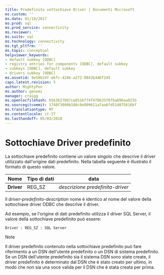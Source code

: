 ```yaml
---
title: Predefinito sottochiave Driver | Documenti Microsoft
ms.custom: ''
ms.date: 01/19/2017
ms.prod: sql
ms.prod_service: connectivity
ms.reviewer: ''
ms.suite: sql
ms.technology: connectivity
ms.tgt_pltfrm: ''
ms.topic: conceptual
helpviewer_keywords:
- default subkey [ODBC]
- registry entries for components [ODBC], default subkey
- subkeys [ODBC], default subkey
- drivers subkey [ODBC]
ms.assetid: 9e58b24f-ebfc-4286-a272-0843b4d6f2d5
caps.latest.revision: 5
author: MightyPen
ms.author: genemi
manager: craigg
ms.openlocfilehash: 6563627087ce8516f74f478b35f0f6a896aa025b
ms.sourcegitcommit: 1740f3090b168c0e809611a7aa6fd514075616bf
ms.translationtype: MT
ms.contentlocale: it-IT
ms.lasthandoff: 05/03/2018
---
```

# <a name="default-driver-subkey"></a>Sottochiave Driver predefinito
La sottochiave predefinito contiene un valore singolo che descrive il driver utilizzato dall'origine dati predefinito. Nella tabella seguente è illustrato il formato di questo valore.  
  
|Nome|Tipo di dati|data|  
|----------|---------------|----------|  
|**Driver**|REG_SZ|*descrizione predefinita-driver*|  
  
 Il *driver-predefinito-description* nome è identico al nome del valore della sottochiave driver ODBC che descrive il driver.  
  
 Ad esempio, se l'origine di dati predefinito utilizza il driver SQL Server, il valore della sottochiave predefinito può essere:  
  
```  
Driver : REG_SZ : SQL Server  
```  
  
> [!NOTE]  
>  Il driver predefinito contenuto nella sottochiave predefinito può fare riferimento a un DSN dell'utente predefinito o un DSN di sistema predefinito. Se un DSN dell'utente predefinito sia il sistema DSN sono state create, il driver predefinito è determinato dal DSN che è stato creato per ultimo, in modo che non sia una voce valida per il DSN che è stata creata per prima.
